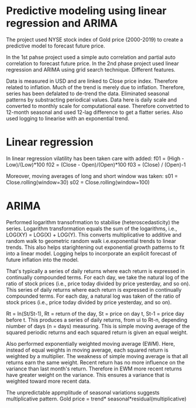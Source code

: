 # Predictive modeling using linear regression and ARIMA
The project used NYSE stock index of Gold price (2000-2019) to create a predictive model to forecast future price. 

In the 1st pahse project used a simple auto correlation and partial auto correlation to forecast future price.
In the 2nd phase project used linear regression and ARIMA using grid search technique. Different features.

Data is measured in USD and are linked to Close price index. Therefore related to inflation. Much of the trend is merely due to inflation. Therefore, series has been defalated to de-trend the data. Eliminated seasonal patterns by substracting periodical values. Data here is daily scale and converted to monthly scale for computational ease. Therefore convetrted to 12-month seasonal and used 12-lag difference to get a flatter series. Also used logging to linearise with an exponential trend. 

# Linear regression

In linear regression vilatility has been taken care with added:
f01 = (High - Low)/(Low)*100
f02 = (Close - Open)/(Open)*100
f03 = (Close) / (Open)-1

Moreover, moving averages of long and short window was taken: 
s01 = Close.rolling(window=30)
s02 = Close.rolling(window=100)

# ARIMA

Performed logarithm transofrmation to stabilise (heteroscedasticity) the series.
Logarithm transformation equals the sum of the logarithms, i.e., LOG(XY) = LOG(X) + LOG(Y). This converts multiplicative to additive and random walk to geometric random walk i.e.exponential trends to linear trends. This also helps starightening out exponential growth patterns to fit into a linear model. Logging helps to incorporate an explicit forecast of future inflation into the model.

That's typically a series of daily returns where each return is expressed in continually compounded terms. For each day, we take the natural log of the ratio of stock prices (i.e., price today divided by price yesterday, and so on). This series of daily returns where each return is expressed in continually compounded terms. For each day, a natural log was taken of the ratio of stock prices (i.e., price today divided by price yesterday, and so on).

Rt = ln(St/St-1), Rt = return of the day, St = price on day t, St-1 = price day before t.
This produces a series of daily returns, from ui to Rt-n, depending niumber of days (n = days) measuring. This is simple moving average of the squared periodic returns and each squared return is given an equal weight. 

Also performed exponentially weighted moving average (EWM). Here, instead of equal weights in moving average, each squared return is weighted by a multiplier. The weakness of simple moving average is that all returns earn the same weight. Recent return has no more influence on the variance than last month's return. Therefore in EWM more recent returns have greater weight on the variance. This ensures a variance that is weighted toward more recent data.

The unpredictable appmplitude of seasonal variations suggests multiplicative pattern.
Gold price = trend* seasonal*residual(multiplicative)
